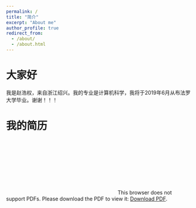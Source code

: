 ```yaml
---
permalink: /
title: "简介"
excerpt: "About me"
author_profile: true
redirect_from: 
  - /about/
  - /about.html
---
```


大家好
======
我是赵浩权，来自浙江绍兴。我的专业是计算机科学，我将于2019年6月从布法罗大学毕业。谢谢！！！

我的简历
======
<object data="https://zhaosec.github.io/zhaosec/files/HaoquanZhao.pdf" type="application/pdf" width="800px" height="1000px">
    <embed src="https://zhaosec.github.io/zhaosec/files/HaoquanZhao.pdf">
        This browser does not support PDFs. Please download the PDF to view it: <a href="https://zhaosec.github.io/zhaosec/files/HaoquanZhao.pdf">Download PDF</a>.</p>
    </embed>
</object>
